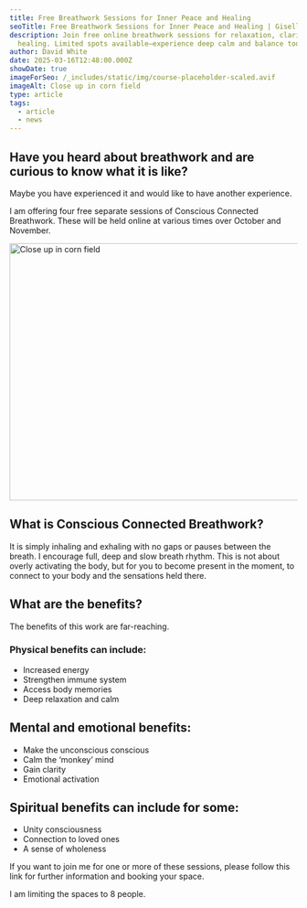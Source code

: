 ```yaml
---
title: Free Breathwork Sessions for Inner Peace and Healing
seoTitle: Free Breathwork Sessions for Inner Peace and Healing | Giselle Monbiot
description: Join free online breathwork sessions for relaxation, clarity, and
  healing. Limited spots available—experience deep calm and balance today!
author: David White
date: 2025-03-16T12:48:00.000Z
showDate: true
imageForSeo: /_includes/static/img/course-placeholder-scaled.avif
imageAlt: Close up in corn field
type: article
tags:
  - article
  - news
---
```

## Have you heard about breathwork and are curious to know what it is like?

Maybe you have experienced it and would like to have another experience.  

I am offering four free separate sessions of Conscious Connected Breathwork. These will be held online at various times over October and November.

<img src="/_includes/static/img/course-placeholder-scaled.avif" alt="Close up in corn field" title="Close up in corn field" class="Centre" width="600px" height="450px" loading="lazy"/>

## What is Conscious Connected Breathwork?

It is simply inhaling and exhaling with no gaps or pauses between the breath. I encourage full, deep and slow breath rhythm. This is not about overly activating the body, but for you to become present in the moment, to connect to your body and the sensations held there.  

## What are the benefits?

The benefits of this work are far-reaching.  

### Physical benefits can include:

* Increased energy  
* Strengthen immune system  
* Access body memories  
* Deep relaxation and calm  

## Mental and emotional benefits:

* Make the unconscious conscious  
* Calm the ‘monkey’ mind  
* Gain clarity  
* Emotional activation  

## Spiritual benefits can include for some:

* Unity consciousness  
* Connection to loved ones  
* A sense of wholeness  

If you want to join me for one or more of these sessions, please follow this link for further information and booking your space.

I am limiting the spaces to 8 people.
